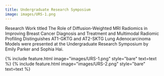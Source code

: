 ```yaml
---
title: Undergraduate Research Symposium
image: images/URS-1.png
---
```


Research Work titled The Role of Diffusion-Weighted MRI Radiomics in Improving Breast Cancer Diagnosis and Treatment and Multimodal Radiomic Profiling Distinguishes AT1-GKTG and AT2-SKTG Lung Adenocarcinoma Models were presented at the Undergraduate Research Symposium by Emily Parker and Sophia Hai.

<div style="display: flex; flex-wrap: wrap; gap: 15px;">
  {% include feature.html image="images/URS-1.png" style="bare" text=text %}
  {% include feature.html image="images/URS-2.png" style="bare" text=text %}
</div>





